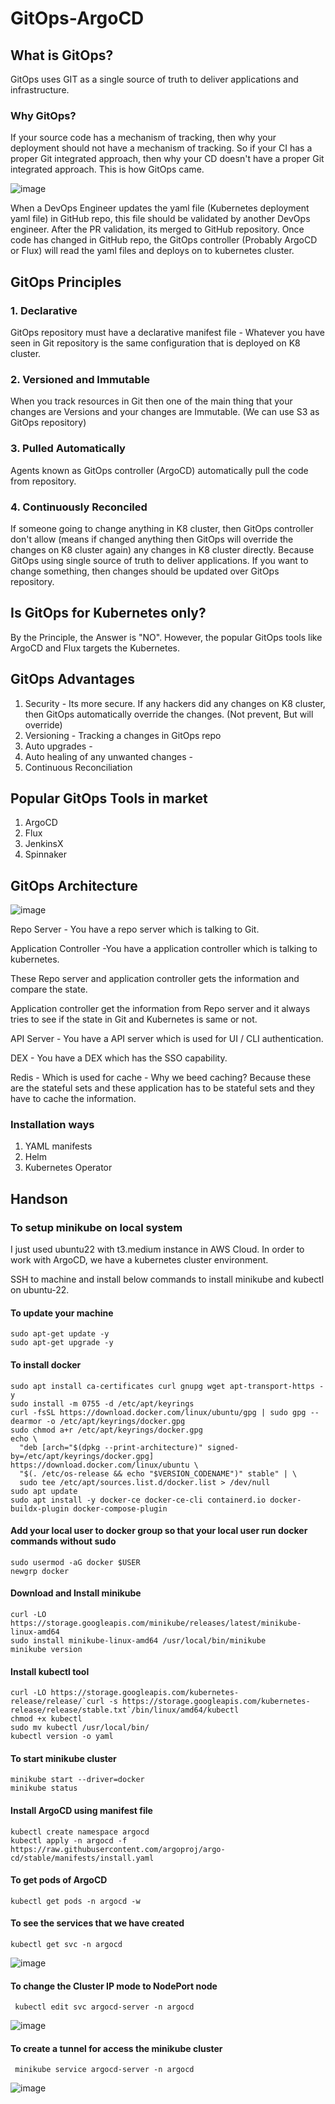 # GitOps-ArgoCD

## What is GitOps?
GitOps uses GIT as a single source of truth to deliver applications and infrastructure.

### Why GitOps?
If your source code has a mechanism of tracking, then why your deployment should not have a mechanism of tracking. So if your CI has a proper Git integrated approach, then why your CD doesn't have a proper Git integrated approach. This is how GitOps came.

![image](https://github.com/kohlidevops/GitOps-ArgoCD/assets/100069489/1a864f7d-bacd-4dd8-aef8-2308b8e2223a)

When a DevOps Engineer updates the yaml file (Kubernetes deployment yaml file) in GitHub repo, this file should be validated by another DevOps engineer. After the PR validation, its merged to GitHub repository. Once code has changed in GitHub repo, the GitOps controller (Probably ArgoCD or Flux) will read the yaml files and deploys on to kubernetes cluster.

## GitOps Principles

### 1. Declarative
GitOps repository must have a declarative manifest file - Whatever you have seen in Git repository is the same configuration that is deployed on K8 cluster.

### 2. Versioned and Immutable
When you track resources in Git then one of the main thing that your changes are Versions and your changes are Immutable. (We can use S3 as GitOps repository)

### 3. Pulled Automatically
Agents known as GitOps controller (ArgoCD) automatically pull the code from repository.

### 4. Continuously Reconciled
If someone going to change anything in K8 cluster, then GitOps controller don't allow (means if changed anything then GitOps will override the changes on K8 cluster again) any changes in K8 cluster directly. Because GitOps using single source of truth to deliver applications. If you want to change something, then changes should be updated over GitOps repository.

## Is GitOps for Kubernetes only?

By the Principle, the Answer is "NO".
However, the popular GitOps tools like ArgoCD and Flux targets the Kubernetes.

## GitOps Advantages

1. Security - Its more secure. If any hackers did any changes on K8 cluster, then GitOps automatically override the changes. (Not prevent, But will override)
2. Versioning - Tracking a changes in GitOps repo
3. Auto upgrades -
4. Auto healing of any unwanted changes -
5. Continuous Reconciliation

## Popular GitOps Tools in market

1. ArgoCD
2. Flux
3. JenkinsX
4. Spinnaker

## GitOps Architecture

![image](https://github.com/kohlidevops/GitOps-ArgoCD/assets/100069489/b2b9bf72-8ac3-4fcb-a4e8-959f7b8d7fe9)

Repo Server - You have a repo server which is talking to Git.

Application Controller -You have a application controller which is talking to kubernetes.

These Repo server and application controller gets the information and compare the state.

Application controller get the information from Repo server and it always tries to see if the state in Git and Kubernetes is same or not.

API Server - You have a API server which is used for UI / CLI authentication.

DEX - You have a DEX which has the SSO capability.

Redis - Which is used for cache - Why we beed caching? Because these are the stateful sets and these application has to be stateful sets and they have to cache the information.

### Installation ways

1. YAML manifests
2. Helm
3. Kubernetes Operator

## Handson

### To setup minikube on local system

I just used ubuntu22 with t3.medium instance in AWS Cloud. In order to work with ArgoCD, we have a kubernetes cluster environment.

SSH to machine and install below commands to install minikube and kubectl on ubuntu-22.

#### To update your machine

    sudo apt-get update -y
    sudo apt-get upgrade -y

#### To install docker

    sudo apt install ca-certificates curl gnupg wget apt-transport-https -y
    sudo install -m 0755 -d /etc/apt/keyrings
    curl -fsSL https://download.docker.com/linux/ubuntu/gpg | sudo gpg --dearmor -o /etc/apt/keyrings/docker.gpg
    sudo chmod a+r /etc/apt/keyrings/docker.gpg
    echo \
      "deb [arch="$(dpkg --print-architecture)" signed-by=/etc/apt/keyrings/docker.gpg] https://download.docker.com/linux/ubuntu \
      "$(. /etc/os-release && echo "$VERSION_CODENAME")" stable" | \
      sudo tee /etc/apt/sources.list.d/docker.list > /dev/null
    sudo apt update
    sudo apt install -y docker-ce docker-ce-cli containerd.io docker-buildx-plugin docker-compose-plugin

#### Add your local user to docker group so that your local user run docker commands without sudo

    sudo usermod -aG docker $USER
    newgrp docker

#### Download and Install minikube

    curl -LO https://storage.googleapis.com/minikube/releases/latest/minikube-linux-amd64
    sudo install minikube-linux-amd64 /usr/local/bin/minikube
    minikube version

#### Install kubectl tool

    curl -LO https://storage.googleapis.com/kubernetes-release/release/`curl -s https://storage.googleapis.com/kubernetes-release/release/stable.txt`/bin/linux/amd64/kubectl
    chmod +x kubectl
    sudo mv kubectl /usr/local/bin/
    kubectl version -o yaml

#### To start minikube cluster

    minikube start --driver=docker
    minikube status

#### Install ArgoCD using manifest file

    kubectl create namespace argocd
    kubectl apply -n argocd -f https://raw.githubusercontent.com/argoproj/argo-cd/stable/manifests/install.yaml

#### To get pods of ArgoCD

    kubectl get pods -n argocd -w

#### To see the services that we have created

    kubectl get svc -n argocd

![image](https://github.com/kohlidevops/GitOps-ArgoCD/assets/100069489/27cb1eb6-f6b5-4033-a642-a20bad4de8b1)

#### To change the Cluster IP mode to NodePort node

     kubectl edit svc argocd-server -n argocd

![image](https://github.com/kohlidevops/GitOps-ArgoCD/assets/100069489/15b06c9b-0f04-46ad-9539-1d6e6f06c7b9)

#### To create a tunnel for access the minikube cluster

     minikube service argocd-server -n argocd

![image](https://github.com/kohlidevops/GitOps-ArgoCD/assets/100069489/42b934ae-5846-4604-b36f-ebef604492b8)
    
